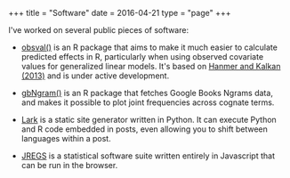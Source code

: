 +++
title = "Software"
date = 2016-04-21
type = "page"
+++

I've worked on several public pieces of software: 

- [obsval()](https://github.com/chrismeserole/obsval/) is an R package that aims to make it much easier to calculate predicted effects in R, particularly when using observed covariate values for generalized linear models. It's based on [Hanmer and Kalkan (2013)][hanmer] and is under active development.

- [gbNgram()](https://github.com/chrismeserole/gbNgram/) is an R package that fetches Google Books Ngrams data, and makes it possible to plot joint frequencies across cognate terms.

- [Lark](https://github.com/chrismeserole/lark) is a static site generator written in Python. It can execute Python and R code embedded in posts, even allowing you to shift between languages within a post. 

- [JREGS](https://github.com/chrismeserole/jregs) is a statistical software suite written entirely in Javascript that can be run in the browser. 


[hanmer]: http://onlinelibrary.wiley.com/doi/10.1111/j.1540-5907.2012.00602.x/abstract;jsessionid=AAADB9AE61EA032F8AA008550E5BB52E.f04t0